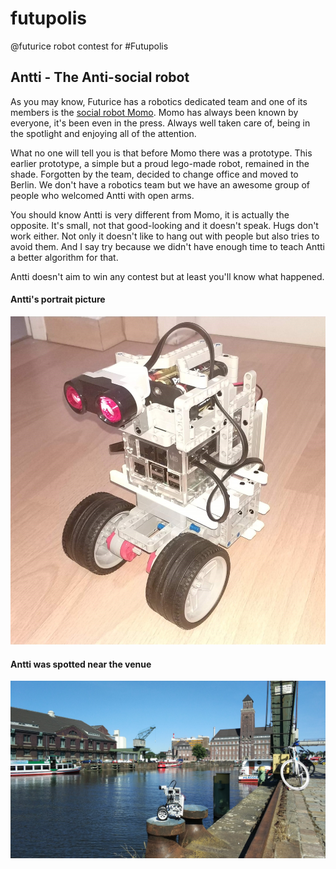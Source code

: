 # futupolis
@futurice robot contest for #Futupolis

## Antti - The Anti-social robot
As you may know, Futurice has a robotics dedicated team and one of its members is the [social robot Momo](https://futurice.com/blog/making-of-a-social-robot). Momo has always been known by everyone, it's been even in the press. Always well taken care of, being in the spotlight and enjoying all of the attention.

What no one will tell you is that before Momo there was a prototype. This earlier prototype, a simple but a proud lego-made robot, remained in the shade. Forgotten by the team, decided to change office and moved to Berlin. We don't have a robotics team but we have an awesome group of people who welcomed Antti with open arms.

You should know Antti is very different from Momo, it is actually the opposite. It's small, not that good-looking and it doesn't speak. Hugs don't work either. Not only it doesn't like to hang out with people but also tries to avoid them. And I say try because we didn't have enough time to teach Antti a better algorithm for that.

Antti doesn't aim to win any contest but at least you'll know what happened.

#### Antti's portrait picture
![Image of Antti's portrait](https://github.com/joan-domingo/futupolis/blob/master/IMG_20180607_204214.jpg)

#### Antti was spotted near the venue
![Image of Antti near the venue](https://github.com/joan-domingo/futupolis/blob/master/IMG_20180608_160211_1.jpg)
